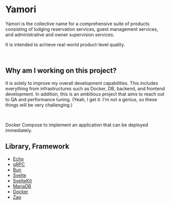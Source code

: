# Yamori
Yamori is the collective name for a comprehensive suite of products consisting of lodging reservation services, guest management services, and administrative and owner supervision services.

It is intended to achieve real-world product-level quality.

<br>

## Why am I working on this project?

It is solely to improve my overall development capabilities.
This includes everything from infrastructures such as Docker, DB, backend, and frontend development.
In addition, this is an ambitious project that aims to reach out to QA and performance tuning. (Yeah, I get it. I'm not a genius, so these things will be very challenging.)

<br>

Docker Compose to implement an application that can be deployed immediately.


## Library, Framework

- [Echo](https://github.com/labstack/echo)
- [gRPC](https://grpc.io/)
- [Bun](https://bun.uptrace.dev/)
- [Svelte](https://svelte.dev/)
- [SvelteKit](https://kit.svelte.dev/)
- [MariaDB](https://mariadb.com/kb/en/)
- [Docker](https://www.docker.com/)
- [Zap](https://github.com/uber-go/zap)
